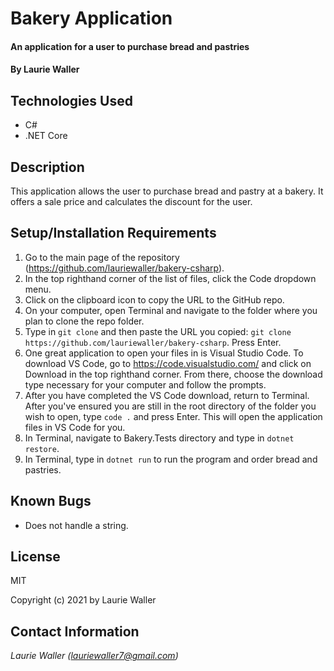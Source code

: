 # Bakery Application

#### An application for a user to purchase bread and pastries

#### By **Laurie Waller**

## Technologies Used

* C#
* .NET Core

## Description
This application allows the user to purchase bread and pastry at a bakery. It offers a sale price and calculates the discount for the user.

## Setup/Installation Requirements

  1. Go to the main page of the repository (https://github.com/lauriewaller/bakery-csharp).
  2. In the top righthand corner of the list of files, click the Code dropdown menu.
  3. Click on the clipboard icon to copy the URL to the GitHub repo.
  4. On your computer, open Terminal and navigate to the folder where you plan to clone the repo folder.
  5. Type in `git clone` and then paste the URL you copied:
      `git clone https://github.com/lauriewaller/bakery-csharp`. Press Enter.
  6. One great application to open your files in is Visual Studio Code. To download VS Code, go to https://code.visualstudio.com/ and click on Download in the top righthand corner. From there, choose the download type necessary for your computer and follow the prompts.
  7. After you have completed the VS Code download, return to Terminal. After you've ensured you are still in the root directory of the folder you wish to open, type `code .` and press Enter. This will open the application files in VS Code for you.
  8. In Terminal, navigate to Bakery.Tests directory and type in `dotnet restore`.
  9. In Terminal, type in `dotnet run` to run the program and order bread and pastries. 

## Known Bugs

* Does not handle a string.

## License

MIT

Copyright (c) 2021 by Laurie Waller

## Contact Information

_Laurie Waller (lauriewaller7@gmail.com)_